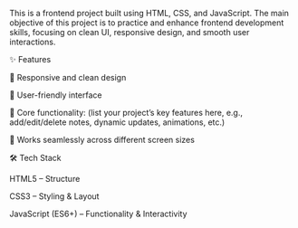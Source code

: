 This is a frontend project built using HTML, CSS, and JavaScript.
The main objective of this project is to practice and enhance frontend development skills, focusing on clean UI, responsive design, and smooth user interactions.

✨ Features

📌 Responsive and clean design

📌 User-friendly interface

📌 Core functionality: (list your project’s key features here, e.g., add/edit/delete notes, dynamic updates, animations, etc.)

📌 Works seamlessly across different screen sizes

🛠️ Tech Stack

HTML5 – Structure

CSS3 – Styling & Layout

JavaScript (ES6+) – Functionality & Interactivity
